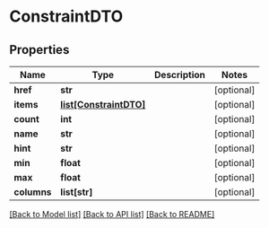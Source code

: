 # ConstraintDTO

## Properties
Name | Type | Description | Notes
------------ | ------------- | ------------- | -------------
**href** | **str** |  | [optional] 
**items** | [**list[ConstraintDTO]**](ConstraintDTO.md) |  | [optional] 
**count** | **int** |  | [optional] 
**name** | **str** |  | [optional] 
**hint** | **str** |  | [optional] 
**min** | **float** |  | [optional] 
**max** | **float** |  | [optional] 
**columns** | **list[str]** |  | [optional] 

[[Back to Model list]](../README.md#documentation-for-models) [[Back to API list]](../README.md#documentation-for-api-endpoints) [[Back to README]](../README.md)

